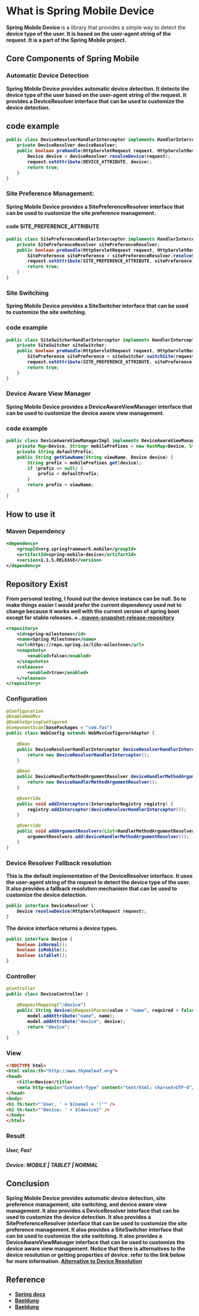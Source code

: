 # What is Spring Mobile Device

<b>Spring Mobile Device </b> is a library that provides a simple way to detect the <b>device type of the user</d>. It is based on the user-agent string of the request. It is a part of the <b> Spring Mobile project.</b>

## Core Components of Spring Mobile

### Automatic Device Detection

<b>Spring Mobile Device provides automatic device detection</b>. It detects the device type of the user based on the user-agent string of the request. It provides a <b>DeviceResolver interface </b> that can be used to customize the device detection.

## code example

```java
public class DeviceResolverHandlerInterceptor implements HandlerInterceptor {
    private DeviceResolver deviceResolver;
    public boolean preHandle(HttpServletRequest request, HttpServletResponse response, Object handler) throws Exception {
        Device device = deviceResolver.resolveDevice(request);
        request.setAttribute(DEVICE_ATTRIBUTE, device);
        return true;
    }
}
```

### Site Preference Management:

Spring Mobile Device provides a SitePreferenceResolver interface that can be used to customize the site preference management.

#### code SITE_PREFERENCE_ATTRIBUTE

```java
public class SitePreferenceHandlerInterceptor implements HandlerInterceptor {
    private SitePreferenceResolver sitePreferenceResolver;
    public boolean preHandle(HttpServletRequest request, HttpServletResponse response, Object handler) throws Exception {
        SitePreference sitePreference = sitePreferenceResolver.resolveSitePreference(request);
        request.setAttribute(SITE_PREFERENCE_ATTRIBUTE, sitePreference);
        return true;
    }
}
```

### Site Switching
Spring Mobile Device provides a SiteSwitcher interface that can be used to customize the site switching.

### code example

```java
public class SiteSwitcherHandlerInterceptor implements HandlerInterceptor {
    private SiteSwitcher siteSwitcher;
    public boolean preHandle(HttpServletRequest request, HttpServletResponse response, Object handler) throws Exception {
        SitePreference sitePreference = siteSwitcher.switchSite(request);
        request.setAttribute(SITE_PREFERENCE_ATTRIBUTE, sitePreference);
        return true;
    }
}
```

### Device Aware View Manager

Spring Mobile Device provides a DeviceAwareViewManager interface that can be used to customize the device aware view management.

### code example

```java
public class DeviceAwareViewManagerImpl implements DeviceAwareViewManager {
    private Map<Device, String> mobilePrefixes = new HashMap<Device, String>();
    private String defaultPrefix;
    public String getViewName(String viewName, Device device) {
        String prefix = mobilePrefixes.get(device);
        if (prefix == null) {
            prefix = defaultPrefix;
        }
        return prefix + viewName;
    }
}
```
 

## How to use it

### Maven Dependency

```xml
<dependency>
    <groupId>org.springframework.mobile</groupId>
    <artifactId>spring-mobile-device</artifactId>
    <version>1.1.5.RELEASE</version>
</dependency>

```
## Repository Exist
From personal testing, I found out the device instance can be null. So to make things easier I would prefer the current dependency used not to change 
because it works well with the current version of spring boot except for stable releases.->..[maven-snapshot-release-repository](https://www.baeldung.com/maven-snapshot-release-repository)
```xml
<repository>
    <id>spring-milestones</id>
    <name>Spring Milestones</name>
    <url>https://repo.spring.io/libs-milestone</url>
    <snapshots>
        <enabled>false</enabled>
    </snapshots>
    <releases>
        <enabled>true</enabled>
    </releases>
</repository>
```


### Configuration

```java
@Configuration
@EnableWebMvc
@EnableSpringConfigured
@ComponentScan(basePackages = "com.fas")
public class WebConfig extends WebMvcConfigurerAdapter {

    @Bean
    public DeviceResolverHandlerInterceptor deviceResolverHandlerInterceptor() {
        return new DeviceResolverHandlerInterceptor();
    }

    @Bean
    public DeviceHandlerMethodArgumentResolver deviceHandlerMethodArgumentResolver() {
        return new DeviceHandlerMethodArgumentResolver();
    }

    @Override
    public void addInterceptors(InterceptorRegistry registry) {
        registry.addInterceptor(deviceResolverHandlerInterceptor());
    }

    @Override
    public void addArgumentResolvers(List<HandlerMethodArgumentResolver> argumentResolvers) {
        argumentResolvers.add(deviceHandlerMethodArgumentResolver());
    }
}
```

### Device Resolver Fallback resolution

This is the default implementation of the DeviceResolver interface. It uses the user-agent string of the request to detect the device type of the user. It also provides a fallback resolution mechanism that can be used to customize the device detection.
```java
public interface DeviceResolver {
    Device resolveDevice(HttpServletRequest request);
}
``` 
The device interface returns a device types.
```java
public interface Device {
    boolean isNormal();
    boolean isMobile();
    boolean isTablet();
}
```

### Controller

```java
@Controller
public class DeviceController {

    @RequestMapping("/device")
    public String device(@RequestParam(value = "name", required = false, defaultValue = "Fas") String name, Model model, Device device) {
        model.addAttribute("name", name);
        model.addAttribute("device", device);
        return "device";
    }
}
```

### View

```html
<!DOCTYPE html>
<html xmlns:th="http://www.thymeleaf.org">
<head>
    <title>Device</title>
    <meta http-equiv="Content-Type" content="text/html; charset=UTF-8"/>
</head>
<body>
<h1 th:text="'User, ' + ${name} + '!'" />
<h2 th:text="'Device: ' + ${device}" />
</body>
</html>
```
 

### Result
<h5>User, Fas!</h5>
<h5>Device: MOBILE | TABLET | NORMAL  </h5>

## Conclusion

<b>Spring Mobile Device provides automatic device detection</b>, <b>site preference management, site switching, and device aware view management</b>. It also provides a <b>DeviceResolver interface</b> that can be used to customize the device detection. It also provides a <b>SitePreferenceResolver interface</b> that can be used to customize the site preference management. It also provides a <b>SiteSwitcher interface</b> that can be used to customize the site switching. It also provides a <b>DeviceAwareViewManager interface</b> that can be used to customize the device aware view management.
Notice that there is alternatives to the device resolution or getting properties of device. refer to the link below for more information. [Alternative to Device Resolution](https://ykshinde.wordpress.com/2014/12/03/springs-device-detection-spring-boot-vs-wurfl-device-detection/)
 


## Reference

* [Spring docs](https://docs.spring.io/spring-mobile/docs/1.1.0.M2/reference/html/spring-mobile-device.html)
* [Baeldung](https://www.baeldung.com/spring-mobile-device)
* [Baeldung](https://www.baeldung.com/maven-snapshot-release-repository)